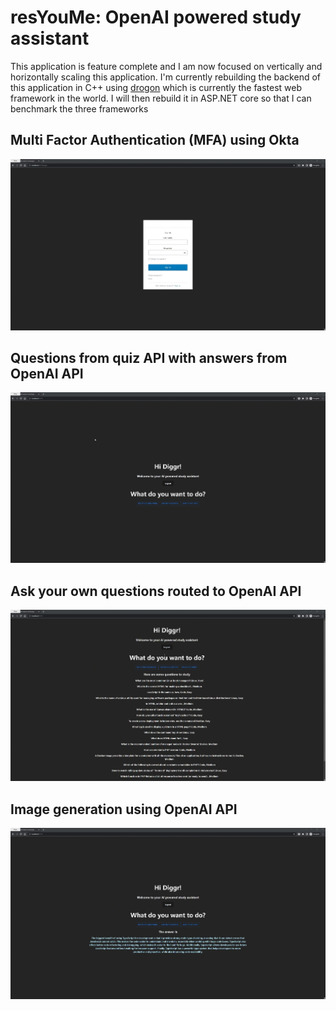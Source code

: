# resYouMe: OpenAI powered study assistant

This application is feature complete and I am now focused on vertically and horizontally scaling this application. I'm currently rebuilding the backend of this application in C++ using [drogon](https://www.techempower.com/benchmarks/#section=data-r21) which is currently the fastest web framework in the world. I will then rebuild it in ASP.NET core so that I can benchmark the three frameworks


## Multi Factor Authentication (MFA) using Okta
![signin](public/signin.gif)

## Questions from quiz API with answers from OpenAI API
![get questions](public/get_questions.gif)

## Ask your own questions routed to OpenAI API
![ask a question](public/ask_question.gif)

## Image generation using OpenAI API
![get picture](public/get_picture.gif)
